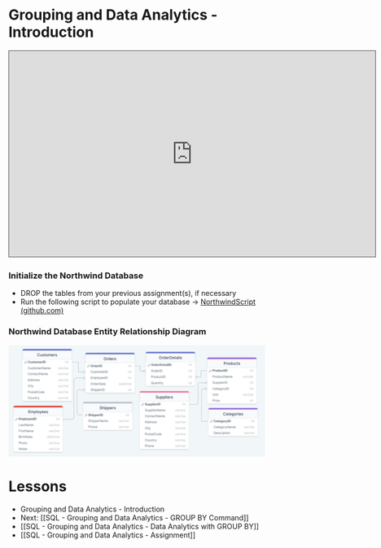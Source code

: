 # Grouping and Data Analytics - Introduction

<iframe src="https://egator.hosted.panopto.com/Panopto/Pages/Embed.aspx?id=9fe46beb-4470-4e3f-bae4-b1330074ad4d&autoplay=false&offerviewer=true&showtitle=true&showbrand=true&captions=false&interactivity=all" height="405" width="720" style="border: 1px solid #464646;" allowfullscreen allow="autoplay" aria-label="Panopto Embedded Video Player"></iframe>

### Initialize the Northwind Database

- DROP the tables from your previous assignment(s), if necessary
- Run the following script to populate your database -> <a href="https://github.com/kellerflint/Class-Intro-SQL/blob/hugo/content/Files/NorthwindScript.sql" target="_blank">NorthwindScript (github.com)</a>

### Northwind Database Entity Relationship Diagram

<img src="https://raw.githubusercontent.com/kellerflint/Class-Intro-SQL/hugo/content/Files/NorthwindERD.png">

# Lessons
- Grouping and Data Analytics - Introduction
- Next: [[SQL - Grouping and Data Analytics - GROUP BY Command]]
- [[SQL - Grouping and Data Analytics - Data Analytics with GROUP BY]]
- [[SQL - Grouping and Data Analytics - Assignment]]

